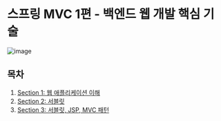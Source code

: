 # 스프링 MVC 1편 - 백엔드 웹 개발 핵심 기술

![image](https://user-images.githubusercontent.com/83503188/201291136-746194a6-0909-4899-bf25-6f6223d5173f.png)

## 목차

1. [Section 1: 웹 애플리케이션 이해](https://github.com/yoon-youngjin/SSS/blob/main/servlet/docs/section-01.md)
2. [Section 2: 서블릿](https://github.com/yoon-youngjin/SSS/blob/main/servlet/docs/section-02.md)
2. [Section 3: 서블릿, JSP, MVC 패턴](https://github.com/yoon-youngjin/SSS/blob/main/servlet/docs/section-03.md)
